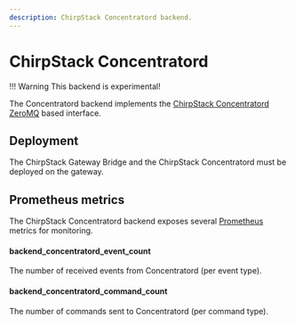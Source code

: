 ```yaml
---
description: ChirpStack Concentratord backend.
---
```


# ChirpStack Concentratord

!!! Warning
	This backend is experimental!

The Concentratord backend implements the [ChirpStack Concentratord](https://github.com/brocaar/chirpstack-concentratord)
[ZeroMQ](https://zeromq.org/) based interface.

## Deployment

The ChirpStack Gateway Bridge and the ChirpStack Concentratord must be deployed
on the gateway.

## Prometheus metrics

The ChirpStack Concentratord backend exposes several [Prometheus](https://prometheus.io/)
metrics for monitoring.

#### backend_concentratord_event_count

The number of received events from Concentratord (per event type).

#### backend_concentratord_command_count

The number of commands sent to Concentratord (per command type).

